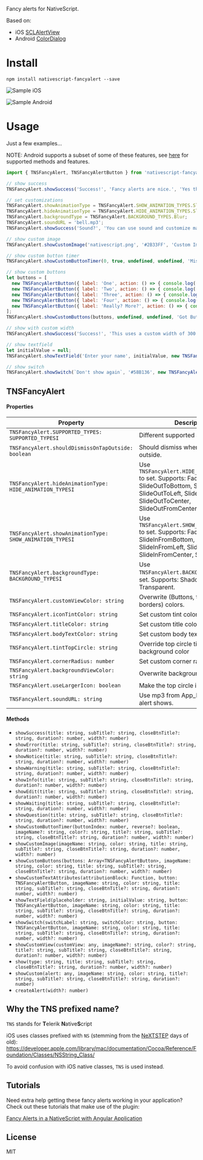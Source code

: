 Fancy alerts for NativeScript.

Based on:

- iOS [SCLAlertView](https://github.com/dogo/SCLAlertView)
- Android [ColorDialog](https://github.com/andyxialm/ColorDialog)

# Install

```
npm install nativescript-fancyalert --save
```

![Sample iOS](screenshots/alert.gif)

![Sample Android](screenshots/alert-android.gif)

# Usage

Just a few examples...

NOTE: Android supports a subset of some of these features, see [here](https://github.com/NathanWalker/nativescript-fancyalert/blob/master/fancyalert.android.ts) for supported methods and features.

```js
import { TNSFancyAlert, TNSFancyAlertButton } from 'nativescript-fancyalert';

// show success
TNSFancyAlert.showSuccess('Success!', 'Fancy alerts are nice.', 'Yes they are!');

// set customizations
TNSFancyAlert.showAnimationType = TNSFancyAlert.SHOW_ANIMATION_TYPES.SlideInFromLeft;
TNSFancyAlert.hideAnimationType = TNSFancyAlert.HIDE_ANIMATION_TYPES.SlideOutToRight;
TNSFancyAlert.backgroundType = TNSFancyAlert.BACKGROUND_TYPES.Blur;
TNSFancyAlert.soundURL = 'bell.mp3';
TNSFancyAlert.showSuccess('Sound?', 'You can use sound and customize many aspects like animation in/out, color, background style and much more.', 'Amazing!');

// show custom image
TNSFancyAlert.showCustomImage('nativescript.png', '#2B33FF', 'Custom Image', `Using your own images is sure nice.`, 'Yes!');

// show custom button timer
TNSFancyAlert.showCustomButtonTimer(0, true, undefined, undefined, 'Mission Impossible', `This will self-destruct in 5 seconds.`, 'Ok');

// show custom buttons
let buttons = [
  new TNSFancyAlertButton({ label: 'One', action: () => { console.log('One'); } }),
  new TNSFancyAlertButton({ label: 'Two', action: () => { console.log('Two'); } }),
  new TNSFancyAlertButton({ label: 'Three', action: () => { console.log('Three'); } }),
  new TNSFancyAlertButton({ label: 'Four', action: () => { console.log('Four'); } }),
  new TNSFancyAlertButton({ label: 'Really? More?', action: () => { console.log('more'); } })
];
TNSFancyAlert.showCustomButtons(buttons, undefined, undefined, 'Got Buttons?', `Add as many as you'd like.`, 'Ok');

// show with custom width
TNSFancyAlert.showSuccess('Success!', 'This uses a custom width of 300.', `Oh that's nice.`, 0, 300);

// show textfield
let initialValue = null;
TNSFancyAlert.showTextField('Enter your name', initialValue, new TNSFancyAlertButton({ label: 'Save', action: (value: any) => { console.log(`User entered ${value}`);}}), undefined, undefined, 'User Input?', `Yeah, sure we can.`, 'Ok, lots of options.');

// show switch
TNSFancyAlert.showSwitch(`Don't show again`, '#58B136', new TNSFancyAlertButton({ label: 'Save', action: (isSelected: boolean) => { console.log(`Don't show again was selected: ${isSelected}`);}}), 'switch.png', '#B3714F', 'Need a switch?', `It can be useful.`, 'Got it.');
```

## TNSFancyAlert

#### Properties

Property |  Description
-------- | ---------
`TNSFancyAlert.SUPPORTED_TYPES: SUPPORTED_TYPESI` | Different supported style types.
`TNSFancyAlert.shouldDismissOnTapOutside: boolean` | Should dismiss when tapped outside.
`TNSFancyAlert.hideAnimationType: HIDE_ANIMATION_TYPESI` | Use `TNSFancyAlert.HIDE_ANIMATION_TYPES` to set. Supports: FadeOut, SlideOutToBottom, SlideOutToTop, SlideOutToLeft, SlideOutToRight, SlideOutToCenter, SlideOutFromCenter.
`TNSFancyAlert.showAnimationType: SHOW_ANIMATION_TYPESI` | Use `TNSFancyAlert.SHOW_ANIMATION_TYPES` to set. Supports: FadeIn, SlideInFromBottom, SlideInFromTop, SlideInFromLeft, SlideInFromRight, SlideInFromCenter, SlideInToCenter.
`TNSFancyAlert.backgroundType: BACKGROUND_TYPESI` | Use `TNSFancyAlert.BACKGROUND_TYPES` to set. Supports: Shadow, Blur, Transparent.
`TNSFancyAlert.customViewColor: string` | Overwrite (Buttons, top circle and borders) colors.
`TNSFancyAlert.iconTintColor: string` | Set custom tint color for icon image.
`TNSFancyAlert.titleColor: string` | Set custom title color.
`TNSFancyAlert.bodyTextColor: string` | Set custom body text color.
`TNSFancyAlert.tintTopCircle: string` | Override top circle tint color with background color
`TNSFancyAlert.cornerRadius: number` | Set custom corner radius.
`TNSFancyAlert.backgroundViewColor: string` | Overwrite background color
`TNSFancyAlert.useLargerIcon: boolean` | Make the top circle icon larger
`TNSFancyAlert.soundURL: string` | Use mp3 from App_Resources when alert shows.

#### Methods

* `showSuccess(title: string, subTitle?: string, closeBtnTitle?: string, duration?: number, width?: number)`
* `showError(title: string, subTitle?: string, closeBtnTitle?: string, duration?: number, width?: number)`
* `showNotice(title: string, subTitle?: string, closeBtnTitle?: string, duration?: number, width?: number)`
* `showWarning(title: string, subTitle?: string, closeBtnTitle?: string, duration?: number, width?: number)`
* `showInfo(title: string, subTitle?: string, closeBtnTitle?: string, duration?: number, width?: number)`
* `showEdit(title: string, subTitle?: string, closeBtnTitle?: string, duration?: number, width?: number)`
* `showWaiting(title: string, subTitle?: string, closeBtnTitle?: string, duration?: number, width?: number)`
* `showQuestion(title: string, subTitle?: string, closeBtnTitle?: string, duration?: number, width?: number)`
* `showCustomButtonTimer(buttonIndex: number, reverse?: boolean, imageName?: string, color?: string, title?: string, subTitle?: string, closeBtnTitle?: string, duration?: number, width?: number)`
* `showCustomImage(imageName: string, color: string, title: string, subTitle?: string, closeBtnTitle?: string, duration?: number, width?: number)`
* `showCustomButtons(buttons: Array<TNSFancyAlertButton>, imageName: string, color: string, title: string, subTitle?: string, closeBtnTitle?: string, duration?: number, width?: number)`
* `showCustomTextAttributes(attributionBlock: Function, button: TNSFancyAlertButton, imageName: string, color: string, title: string, subTitle?: string, closeBtnTitle?: string, duration?: number, width?: number)`
* `showTextField(placeholder: string, initialValue: string, button: TNSFancyAlertButton, imageName: string, color: string, title: string, subTitle?: string, closeBtnTitle?: string, duration?: number, width?: number)`
* `showSwitch(switchLabel: string, switchColor: string, button: TNSFancyAlertButton, imageName: string, color: string, title: string, subTitle?: string, closeBtnTitle?: string, duration?: number, width?: number)`
* `showCustomView(customView: any, imageName?: string, color?: string, title?: string, subTitle?: string, closeBtnTitle?: string, duration?: number, width?: number)`
* `show(type: string, title: string, subTitle?: string, closeBtnTitle?: string, duration?: number, width?: number)`
* `showCustom(alert: any, imageName: string, color: string, title?: string, subTitle?: string, closeBtnTitle?: string, duration?: number)`
* `createAlert(width?: number)`

## Why the TNS prefixed name?

`TNS` stands for **T**elerik **N**ative**S**cript

iOS uses classes prefixed with `NS` (stemming from the [NeXTSTEP](https://en.wikipedia.org/wiki/NeXTSTEP) days of old):
https://developer.apple.com/library/mac/documentation/Cocoa/Reference/Foundation/Classes/NSString_Class/

To avoid confusion with iOS native classes, `TNS` is used instead.

## Tutorials

Need extra help getting these fancy alerts working in your application?  Check out these tutorials that make use of the plugin:

[Fancy Alerts in a NativeScript with Angular Application](https://www.thepolyglotdeveloper.com/2017/02/use-visually-appealing-fancy-alerts-nativescript-angular-application/)

## License

MIT
